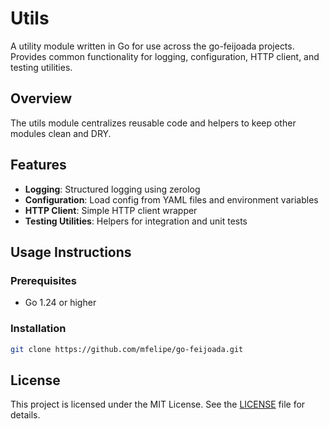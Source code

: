 # Utils

A utility module written in Go for use across the go-feijoada projects. Provides common functionality for logging, configuration, HTTP client, and testing utilities.

## Overview
The utils module centralizes reusable code and helpers to keep other modules clean and DRY.

## Features
- **Logging**: Structured logging using zerolog
- **Configuration**: Load config from YAML files and environment variables
- **HTTP Client**: Simple HTTP client wrapper
- **Testing Utilities**: Helpers for integration and unit tests

## Usage Instructions

### Prerequisites
- Go 1.24 or higher

### Installation
```bash
git clone https://github.com/mfelipe/go-feijoada.git
```

## License

This project is licensed under the MIT License. See the [LICENSE](../LICENSE.md) file for details.